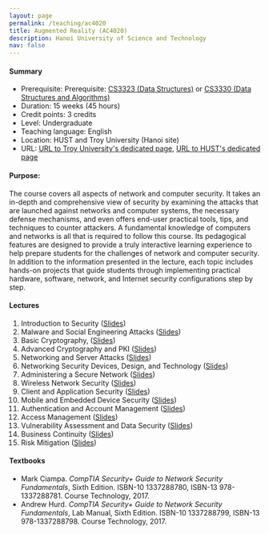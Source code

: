 ```yaml
---
layout: page
permalink: /teaching/ac4020
title: Augmented Reality (AC4020)
description: Hanoi University of Science and Technology
nav: false
---
```



#### Summary
* Prerequisite: Prerequisite: [CS3323 (Data Structures)](https://catalog.troy.edu/preview_course_nopop.php?catoid=1&coid=429) or
  [CS3330 (Data Structures and Algorithms)](https://catalog.troy.edu/preview_course_nopop.php?catoid=1&coid=432)
* Duration: 15 weeks (45 hours)
* Credit points: 3 credits 
* Level: Undergraduate
* Teaching language: English
* Location: HUST and Troy University (Hanoi site)
* URL: [URL to Troy University's dedicated page](https://catalog.troy.edu/preview_course_nopop.php?catoid=1&coid=453), [URL to HUST's dedicated page](https://fami.hust.edu.vn/dao-tao/dao-tao-dai-hoc/chuong-trinh-dao-tao-khoa-hoc-may-tinh-dh-troy/)

#### Purpose: 
The course covers all aspects of network and computer security. It takes an in-depth
and comprehensive view of security by examining the attacks that are launched
against networks and computer systems, the necessary defense mechanisms, and
even offers end-user practical tools, tips, and techniques to counter attackers. A
fundamental knowledge of computers and networks is all that is required to follow
this course. Its pedagogical features are designed to provide a truly interactive
learning experience to help prepare students for the challenges of network and
computer security. In addition to the information presented in the lecture, each topic
includes hands-on projects that guide students through implementing practical
hardware, software, network, and Internet security configurations step by step.

#### Lectures
1. Introduction to Security
   ([Slides](https://husteduvn-my.sharepoint.com/:b:/g/personal/trung_luuquang_hust_edu_vn/EYwPncMWBANDuDiGYp1jM60Bw9U6Qv5pU0jkv47A0_lUTA?e=2c74IF))
1. Malware and Social Engineering Attacks
   ([Slides](https://husteduvn-my.sharepoint.com/:b:/g/personal/trung_luuquang_hust_edu_vn/EUBjL8yI3p1KqOiUuqS4g1MBO65lYq0G8alioCS-DLhrvA?e=m9lziI))
1. Basic Cryptography, 
   ([Slides](https://husteduvn-my.sharepoint.com/:b:/g/personal/trung_luuquang_hust_edu_vn/EWLEOn9KdoxPpCaqXnnt3kABySoe5kIuwlqRiFPYMjJhMA?e=KGz9lR))
1. Advanced Cryptography and PKI
   ([Slides](https://husteduvn-my.sharepoint.com/:b:/g/personal/trung_luuquang_hust_edu_vn/EYdvuvS8LjZMsWE1a-xyfnQBYcCP4PJkjmrAOqefz4pAwA?e=lJunPp))
1. Networking and Server Attacks 
   ([Slides](https://husteduvn-my.sharepoint.com/:b:/g/personal/trung_luuquang_hust_edu_vn/EQH-bP7lZE5Fo8Byf6FzQnABSgaDEchREpluqZh68OpWFw?e=YouB8x))
1. Networking Security Devices, Design, and Technology
   ([Slides](https://husteduvn-my.sharepoint.com/:b:/g/personal/trung_luuquang_hust_edu_vn/EYmVt57yb5dOq5wAkVJZd2ABPrfgKEILdc0K-eswlL5Vbg?e=chehHp))
1. Administering a Secure Network
   ([Slides](https://husteduvn-my.sharepoint.com/:b:/g/personal/trung_luuquang_hust_edu_vn/EWOQxfjvnRdMgqWwzPC_f9IByJ4m97rNP_QfKFIjAxQDpQ?e=0RvWTx))
1. Wireless Network Security
   ([Slides](https://husteduvn-my.sharepoint.com/:b:/g/personal/trung_luuquang_hust_edu_vn/EbTVGAjFIAhOvmdloOlZ5S4B7eOpZ7J6J89SRw6bmp5aQQ?e=1H4ngn))
1. Client and Application Security
   ([Slides](https://husteduvn-my.sharepoint.com/:b:/g/personal/trung_luuquang_hust_edu_vn/EeR1tZXJbSdFlm4qqbeqz78BvH2AIYGtQ2HkDw2qDuTkYg?e=biVTfn))
1. Mobile and Embedded Device Security
   ([Slides](https://husteduvn-my.sharepoint.com/:b:/g/personal/trung_luuquang_hust_edu_vn/EcW64J-zZL1OsVNGD6VVNqgBXhOrTX392UHbWOPGak1peQ?e=1EMAWo))
1. Authentication and Account Management
   ([Slides](https://husteduvn-my.sharepoint.com/:b:/g/personal/trung_luuquang_hust_edu_vn/EZ7xuVlcIyVJk55oZjyvxd4B0C5cKlmD4ZIT5RyxMtv7CQ?e=kR82uR))
1. Access Management
   ([Slides](https://husteduvn-my.sharepoint.com/:b:/g/personal/trung_luuquang_hust_edu_vn/EW_i4tgDe3ZGhtK2bL5GMDoBni8oUyXbGw54RaU5GQITZA?e=ebP08D))
1. Vulnerability Assessment and Data Security
   ([Slides](https://husteduvn-my.sharepoint.com/:b:/g/personal/trung_luuquang_hust_edu_vn/ER4ABvnqC3tLvIslzeMR25gBpbQNX7PYwgfH7FueNSHo9w?e=HSWaP1))
1. Business Continuity
   ([Slides](https://husteduvn-my.sharepoint.com/:b:/g/personal/trung_luuquang_hust_edu_vn/EfrLLw3QOApIviI7wxX6whABgNX6EFAicfdTcy48ivVZ9A?e=ERMvEi))
1. Risk Mitigation
   ([Slides](https://husteduvn-my.sharepoint.com/:b:/g/personal/trung_luuquang_hust_edu_vn/EVH-xx3yot1IpZT8SFAY2RgBAC-D8xTO6CzROknEEnxXUg?e=csa792))



#### Textbooks
* Mark Ciampa. *CompTIA Security+ Guide to Network Security Fundamentals*, Sixth
Edition. ISBN-10 1337288780, ISBN-13 978-1337288781. Course Technology, 2017.
* Andrew Hurd. *CompTIA Security+ Guide to Network Security Fundamentals*, Lab
Manual, Sixth Edition. ISBN-10 1337288799, ISBN-13 978-1337288798. Course
Technology, 2017.






